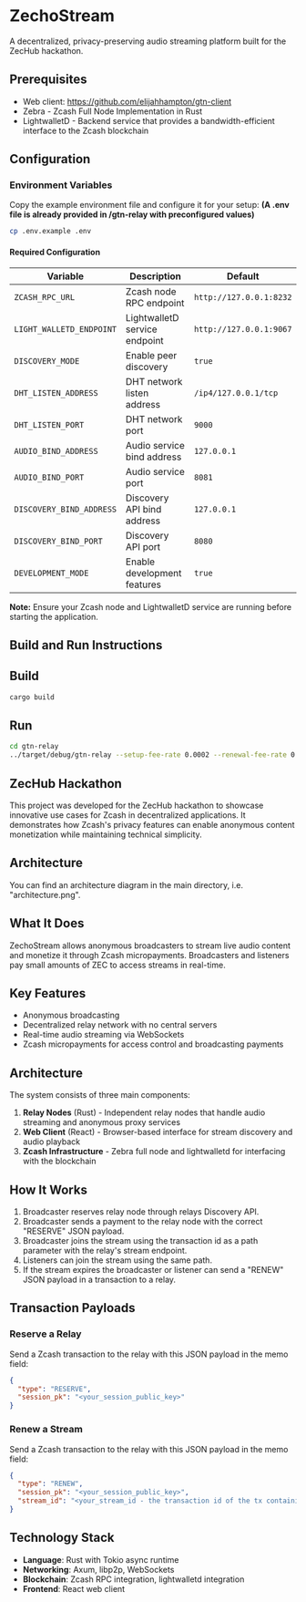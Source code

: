 # ZechoStream

A decentralized, privacy-preserving audio streaming platform built for the ZecHub hackathon.

## Prerequisites
- Web client: https://github.com/elijahhampton/gtn-client
- Zebra - Zcash Full Node Implementation in Rust
- LightwalletD - Backend service that provides a bandwidth-efficient interface to the Zcash blockchain

## Configuration

### Environment Variables

Copy the example environment file and configure it for your setup: **(A .env file is already provided in /gtn-relay with preconfigured values)**

```bash
cp .env.example .env
```

#### Required Configuration

| Variable | Description | Default |
|----------|-------------|---------|
| `ZCASH_RPC_URL` | Zcash node RPC endpoint | `http://127.0.0.1:8232` |
| `LIGHT_WALLETD_ENDPOINT` | LightwalletD service endpoint | `http://127.0.0.1:9067` |
| `DISCOVERY_MODE` | Enable peer discovery | `true` |
| `DHT_LISTEN_ADDRESS` | DHT network listen address | `/ip4/127.0.0.1/tcp` |
| `DHT_LISTEN_PORT` | DHT network port | `9000` |
| `AUDIO_BIND_ADDRESS` | Audio service bind address | `127.0.0.1` |
| `AUDIO_BIND_PORT` | Audio service port | `8081` |
| `DISCOVERY_BIND_ADDRESS` | Discovery API bind address | `127.0.0.1` |
| `DISCOVERY_BIND_PORT` | Discovery API port | `8080` |
| `DEVELOPMENT_MODE` | Enable development features | `true` |

**Note:** Ensure your Zcash node and LightwalletD service are running before starting the application.

## Build and Run Instructions

## Build

```bash
cargo build
```

## Run

```bash
cd gtn-relay
../target/debug/gtn-relay --setup-fee-rate 0.0002 --renewal-fee-rate 0.0002 start
```

## ZecHub Hackathon

This project was developed for the ZecHub hackathon to showcase innovative use cases for Zcash in decentralized applications. It demonstrates how Zcash's privacy features can enable anonymous content monetization while maintaining technical simplicity.


## Architecture
You can find an architecture diagram in the main directory, i.e. "architecture.png".

## What It Does

ZechoStream allows anonymous broadcasters to stream live audio content and monetize it through Zcash micropayments. Broadcasters and listeners pay small amounts of ZEC to access streams in real-time.

## Key Features
- Anonymous broadcasting
- Decentralized relay network with no central servers
- Real-time audio streaming via WebSockets
- Zcash micropayments for access control and broadcasting payments

## Architecture

The system consists of three main components:

1. **Relay Nodes** (Rust) - Independent relay nodes that handle audio streaming and anonymous proxy services
2. **Web Client** (React) - Browser-based interface for stream discovery and audio playback
3. **Zcash Infrastructure** - Zebra full node and lightwalletd for interfacing with the blockchain

## How It Works

1. Broadcaster reserves relay node through relays Discovery API.
2. Broadcaster sends a payment to the relay node with the correct "RESERVE" JSON payload.
3. Broadcaster joins the stream using the transaction id as a path parameter with the relay's stream endpoint.
4. Listeners can join the stream using the same path.
5. If the stream expires the broadcaster or listener can send a "RENEW" JSON payload in a transaction to a relay.

## Transaction Payloads

### Reserve a Relay
Send a Zcash transaction to the relay with this JSON payload in the memo field:

```json
{
  "type": "RESERVE",
  "session_pk": "<your_session_public_key>"
}
```

### Renew a Stream
Send a Zcash transaction to the relay with this JSON payload in the memo field:

```json
{
  "type": "RENEW",
  "session_pk": "<your_session_public_key>",
  "stream_id": "<your_stream_id - the transaction id of the tx containing the RESERVE payload>"
}
```

## Technology Stack

- **Language**: Rust with Tokio async runtime
- **Networking**: Axum, libp2p, WebSockets
- **Blockchain**: Zcash RPC integration, lightwalletd integration
- **Frontend**: React web client
